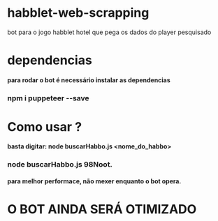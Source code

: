 # habblet-web-scrapping
bot para o jogo habblet hotel que pega os dados do player pesquisado

# dependencias
#### para rodar o bot é necessário instalar as dependencias 
### npm i puppeteer --save

# Como usar ? 
#### basta digitar: node buscarHabbo.js <nome_do_habbo>
### node buscarHabbo.js 98Noot.

#### para melhor performace, não mexer enquanto o bot opera.

# O BOT AINDA SERÁ OTIMIZADO 

